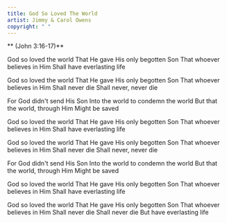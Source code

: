 ```yaml
---
title: God So Loved The World
artist: Jimmy & Carol Owens
copyright: " "
---
```

 **  (John 3:16-17)**


God so loved the world
That He gave His only begotten Son
That whoever believes in Him
Shall have everlasting life

God so loved the world
That He gave His only begotten Son
That whoever believes in Him
Shall never die
Shall never, never die

For God didn't send His Son
Into the world to condemn the world
But that the world, through Him
Might be saved

God so loved the world
That He gave His only begotten Son
That whoever believes in Him
Shall have everlasting life

God so loved the world
That He gave His only begotten Son
That whoever believes in Him
Shall never die
Shall never, never die

For God didn't send His Son
Into the world to condemn the world
But that the world, through Him
Might be saved

God so loved the world
That He gave His only begotten Son
That whoever believes in Him
Shall have everlasting life

God so loved the world
That He gave His only begotten Son
That whoever believes in Him
Shall never die
Shall never die
But have everlasting life